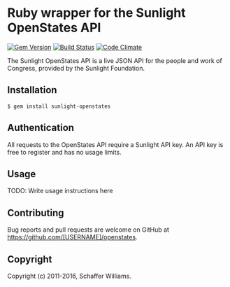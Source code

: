 # Ruby wrapper for the Sunlight OpenStates API

[gem]: https://rubygems.org/gems/sunlight-openstates
[travis]: https://travis-ci.org/advocacyinstitute/openstates
[codeclimate]: https://codeclimate.com/github/advocacyinstitute/openstates

[![Gem Version](https://badge.fury.io/rb/sunlight-openstates.svg)][gem]
[![Build Status](https://travis-ci.org/advocacyinstitute/openstates.svg?branch=master)][travis]
[![Code Climate](https://codeclimate.com/github/advocacyinstitute/openstates/badges/gpa.svg)][codeclimate]

The Sunlight OpenStates API is a live JSON API for the people and work of Congress, provided by the Sunlight Foundation.

## Installation

    $ gem install sunlight-openstates

## Authentication

All requests to the OpenStates API require a Sunlight API key. An API key is free to register and has no usage limits.

## Usage

TODO: Write usage instructions here

## Contributing

Bug reports and pull requests are welcome on GitHub at https://github.com/[USERNAME]/openstates.

## Copyright
Copyright (c) 2011-2016, Schaffer Williams.
